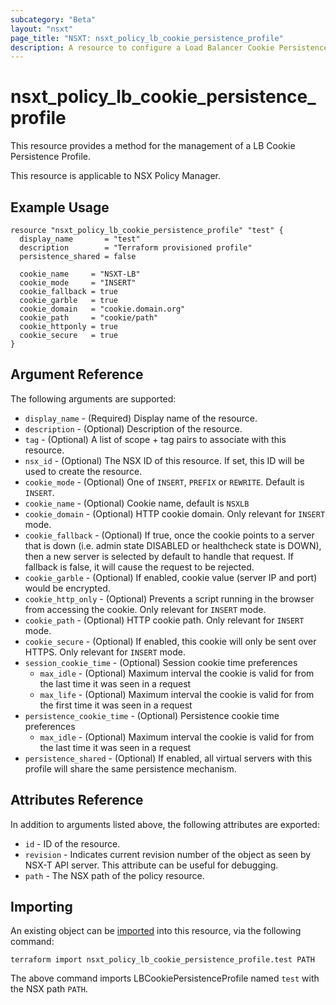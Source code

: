 ```yaml
---
subcategory: "Beta"
layout: "nsxt"
page_title: "NSXT: nsxt_policy_lb_cookie_persistence_profile"
description: A resource to configure a Load Balancer Cookie Persistence Profile.
---
```


# nsxt_policy_lb_cookie_persistence_profile

This resource provides a method for the management of a LB Cookie Persistence Profile.

This resource is applicable to NSX Policy Manager.

## Example Usage

```hcl
resource "nsxt_policy_lb_cookie_persistence_profile" "test" {
  display_name       = "test"
  description        = "Terraform provisioned profile"
  persistence_shared = false

  cookie_name     = "NSXT-LB"
  cookie_mode     = "INSERT"
  cookie_fallback = true
  cookie_garble   = true
  cookie_domain   = "cookie.domain.org"
  cookie_path     = "cookie/path"
  cookie_httponly = true
  cookie_secure   = true
}
```

## Argument Reference

The following arguments are supported:

* `display_name` - (Required) Display name of the resource.
* `description` - (Optional) Description of the resource.
* `tag` - (Optional) A list of scope + tag pairs to associate with this resource.
* `nsx_id` - (Optional) The NSX ID of this resource. If set, this ID will be used to create the resource.
* `cookie_mode` - (Optional) One of `INSERT`, `PREFIX` or `REWRITE`. Default is `INSERT`.
* `cookie_name` - (Optional) Cookie name, default is `NSXLB` 
* `cookie_domain` - (Optional) HTTP cookie domain. Only relevant for `INSERT` mode.
* `cookie_fallback` - (Optional) If true, once the cookie points to a server that is down (i.e. admin state DISABLED or healthcheck state is DOWN), then a new server is selected by default to handle that request. If fallback is false, it will cause the request to be rejected.
* `cookie_garble` - (Optional) If enabled, cookie value (server IP and port) would be encrypted. 
* `cookie_http_only` - (Optional) Prevents a script running in the browser from accessing the cookie. Only relevant for `INSERT` mode. 
* `cookie_path` - (Optional) HTTP cookie path. Only relevant for `INSERT` mode.
* `cookie_secure` - (Optional) If enabled, this cookie will only be sent over HTTPS. Only relevant for `INSERT` mode.
* `session_cookie_time` - (Optional) Session cookie time preferences
  * `max_idle` - (Optional) Maximum interval the cookie is valid for from the last time it was seen in a request
  * `max_life` - (Optional) Maximum interval the cookie is valid for from the first time it was seen in a request
* `persistence_cookie_time` - (Optional) Persistence cookie time preferences
  * `max_idle` - (Optional) Maximum interval the cookie is valid for from the last time it was seen in a request
* `persistence_shared` - (Optional) If enabled, all virtual servers with this profile will share the same persistence mechanism.


## Attributes Reference

In addition to arguments listed above, the following attributes are exported:

* `id` - ID of the resource.
* `revision` - Indicates current revision number of the object as seen by NSX-T API server. This attribute can be useful for debugging.
* `path` - The NSX path of the policy resource.

## Importing

An existing object can be [imported][docs-import] into this resource, via the following command:

[docs-import]: https://www.terraform.io/cli/import

```
terraform import nsxt_policy_lb_cookie_persistence_profile.test PATH
```

The above command imports LBCookiePersistenceProfile named `test` with the NSX path `PATH`.
